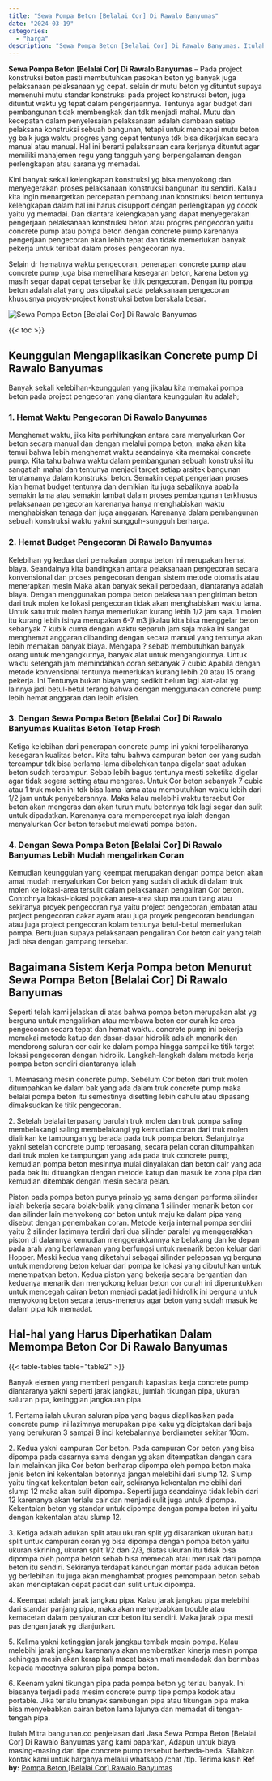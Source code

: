 ```yaml
---
title: "Sewa Pompa Beton [Belalai Cor] Di Rawalo Banyumas"
date: "2024-03-19"
categories: 
  - "harga"
description: "Sewa Pompa Beton [Belalai Cor] Di Rawalo Banyumas. Itulah Mitra bangunan.co penjelasan dari Jasa Sewa Pompa Beton [Belalai Cor] Di Rawalo Banyumas yang kam..."
---
```


**Sewa Pompa Beton \[Belalai Cor\] Di Rawalo Banyumas** – Pada project konstruksi beton pasti membutuhkan pasokan beton yg banyak juga pelaksanaan pelaksanaan yg cepat. selain dr mutu beton yg dituntut supaya memenuhi mutu standar konstruksi pada project konstruksi beton, juga dituntut waktu yg tepat dalam pengerjaannya. Tentunya agar budget dari pembangunan tidak membengkak dan tdk menjadi mahal. Mutu dan kecepatan dalam penyelesaian pelaksanaan adalah dambaan setiap pelaksana konstruksi sebuah bangunan, tetapi untuk mencapai mutu beton yg baik juga waktu progres yang cepat tentunya tdk bisa dikerjakan secara manual atau manual. Hal ini berarti pelaksanaan cara kerjanya dituntut agar memiliki manajemen regu yang tangguh yang berpengalaman dengan perlengkapan atau sarana yg memadai.

Kini banyak sekali kelengkapan konstruksi yg bisa menyokong dan menyegerakan proses pelaksanaan konstruksi bangunan itu sendiri. Kalau kita ingin menargetkan percepatan pembangunan konstruksi beton tentunya kelengkapan dalam hal ini harus disupport dengan perlengkapan yg cocok yaitu yg memadai. Dan diantara kelengkapan yang dapat menyegerakan pengerjaan pelaksanaan konstruksi beton atau progres pengecoran yaitu concrete pump atau pompa beton dengan concrete pump karenanya pengerjaan pengecoran akan lebih tepat dan tidak memerlukan banyak pekerja untuk terlibat dalam proses pengecoran nya.

Selain dr hematnya waktu pengecoran, penerapan concrete pump atau concrete pump juga bisa memelihara kesegaran beton, karena beton yg masih segar dapat cepat tersebar ke titik pengecoran. Dengan itu pompa beton adalah alat yang pas dipakai pada pelaksanaan pengecoran khususnya proyek-project konstruksi beton berskala besar.

![Sewa Pompa Beton [Belalai Cor] Di Rawalo Banyumas](/images/sewa-concrete-pump-19.png)

{{< toc >}}

## Keunggulan Mengaplikasikan Concrete pump Di Rawalo Banyumas

Banyak sekali kelebihan-keunggulan yang jikalau kita memakai pompa beton pada project pengecoran yang diantara keunggulan itu adalah;

### 1\. Hemat Waktu Pengecoran Di Rawalo Banyumas

Menghemat waktu, jika kita perhitungkan antara cara menyalurkan Cor beton secara manual dan dengan melalui pompa beton, maka akan kita temui bahwa lebih menghemat waktu seandainya kita memakai concrete pump. Kita tahu bahwa waktu dalam pembangunan sebuah konstruksi itu sangatlah mahal dan tentunya menjadi target setiap arsitek bangunan terutamanya dalam konstruksi beton. Semakin cepat pengerjaan proses kian hemat budget tentunya dan demikian itu juga sebaliknya apabila semakin lama atau semakin lambat dalam proses pembangunan terkhusus pelaksanaan pengecoran karenanya hanya menghabiskan waktu menghabiskan tenaga dan juga anggaran. Karenanya dalam pembangunan sebuah konstruksi waktu yakni sungguh-sungguh berharga.

### 2\. Hemat Budget Pengecoran Di Rawalo Banyumas

Kelebihan yg kedua dari pemakaian pompa beton ini merupakan hemat biaya. Seandainya kita bandingkan antara pelaksanaan pengecoran secara konvensional dan proses pengecoran dengan sistem metode otomatis atau menerapkan mesin Maka akan banyak sekali perbedaan, diantaranya adalah biaya. Dengan menggunakan pompa beton pelaksanaan pengiriman beton dari truk molen ke lokasi pengecoran tidak akan menghabiskan waktu lama. Untuk satu truk molen hanya memerlukan kurang lebih 1/2 jam saja. 1 molen itu kurang lebih isinya merupakan 6-7 m3 jikalau kita bisa menggelar beton sebanyak 7 kubik cuma dengan waktu separuh jam saja maka ini sangat menghemat anggaran dibanding dengan secara manual yang tentunya akan lebih memakan banyak biaya. Mengapa ? sebab membutuhkan banyak orang untuk mengangkutnya, banyak alat untuk mengangkutnya. Untuk waktu setengah jam memindahkan coran sebanyak 7 cubic Apabila dengan metode konvensional tentunya memerlukan kurang lebih 20 atau 15 orang pekerja. Ini Tentunya bukan biaya yang sedikit belum lagi alat-alat yg lainnya jadi betul-betul terang bahwa dengan menggunakan concrete pump lebih hemat anggaran dan lebih efisien.

### 3\. Dengan Sewa Pompa Beton \[Belalai Cor\] Di Rawalo Banyumas Kualitas Beton Tetap Fresh

Ketiga kelebihan dari penerapan concrete pump ini yakni terpeliharanya kesegaran kualitas beton. Kita tahu bahwa campuran beton cor yang sudah tercampur tdk bisa berlama-lama dibolehkan tanpa digelar saat adukan beton sudah tercampur. Sebab lebih bagus tentunya mesti seketika digelar agar tidak segera setting atau mengeras. Untuk Cor beton sebanyak 7 cubic atau 1 truk molen ini tdk bisa lama-lama atau membutuhkan waktu lebih dari 1/2 jam untuk penyebarannya. Maka kalau melebihi waktu tersebut Cor beton akan mengeras dan akan turun mutu betonnya tdk lagi segar dan sulit untuk dipadatkan. Karenanya cara mempercepat nya ialah dengan menyalurkan Cor beton tersebut melewati pompa beton.

### 4\. Dengan Sewa Pompa Beton \[Belalai Cor\] Di Rawalo Banyumas Lebih Mudah mengalirkan Coran

Kemudian keunggulan yang keempat merupakan dengan pompa beton akan amat mudah menyalurkan Cor beton yang sudah di aduk di dalam truk molen ke lokasi-area tersulit dalam pelaksanaan pengaliran Cor beton. Contohnya lokasi-lokasi pojokan area-area slup maupun tiang atau sekiranya proyek pengecoran nya yaitu project pengecoran jembatan atau project pengecoran cakar ayam atau juga proyek pengecoran bendungan atau juga project pengecoran kolam tentunya betul-betul memerlukan pompa. Bertujuan supaya pelaksanaan pengaliran Cor beton cair yang telah jadi bisa dengan gampang tersebar.

## Bagaimana Sistem Kerja Pompa beton Menurut Sewa Pompa Beton \[Belalai Cor\] Di Rawalo Banyumas

Seperti telah kami jelaskan di atas bahwa pompa beton merupakan alat yg berguna untuk mengalirkan atau membawa beton cor curah ke area pengecoran secara tepat dan hemat waktu. concrete pump ini bekerja memakai metode katup dan dasar-dasar hidrolik adalah menarik dan mendorong saluran cor cair ke dalam pompa hingga sampai ke titik target lokasi pengecoran dengan hidrolik. Langkah-langkah dalam metode kerja pompa beton sendiri diantaranya ialah

1\. Memasang mesin concrete pump. Sebelum Cor beton dari truk molen ditumpahkan ke dalam bak yang ada dalam truk concrete pump maka belalai pompa beton itu semestinya disetting lebih dahulu atau dipasang dimaksudkan ke titik pengecoran.

2\. Setelah belalai terpasang barulah truk molen dan truk pompa saling membelakangi saling membelakangi yg kemudian coran dari truk molen dialirkan ke tampungan yg berada pada truk pompa beton. Selanjutnya yakni setelah concrete pump terpasang, secara pelan coran ditumpahkan dari truk molen ke tampungan yang ada pada truk concrete pump, kemudian pompa beton mesinnya mulai dinyalakan dan beton cair yang ada pada bak itu dituangkan dengan metode katup dan masuk ke zona pipa dan kemudian ditembak dengan mesin secara pelan.

Piston pada pompa beton punya prinsip yg sama dengan performa silinder ialah bekerja secara bolak-balik yang dimana 1 silinder menarik beton cor dan silinder lain menyokong cor beton untuk maju ke dalam pipa yang disebut dengan penembakan coran. Metode kerja internal pompa sendiri yaitu 2 silinder lazimnya terdiri dari dua silinder paralel yg menggerakkan piston di dalamnya kemudian menggerakkannya ke belakang dan ke depan pada arah yang berlawanan yang berfungsi untuk menarik beton keluar dari Hopper. Meski kedua yang diketahui sebagai silinder pelepasan yg berguna untuk mendorong beton keluar dari pompa ke lokasi yang dibutuhkan untuk menempatkan beton. Kedua piston yang bekerja secara bergantian dan keduanya menarik dan menyokong keluar beton cor curah ini diperuntukkan untuk mencegah cairan beton menjadi padat jadi hidrolik ini berguna untuk menyokong beton secara terus-menerus agar beton yang sudah masuk ke dalam pipa tdk memadat.

## Hal-hal yang Harus Diperhatikan Dalam Memompa Beton Cor Di Rawalo Banyumas

{{< table-tables table="table2" >}}

Banyak elemen yang memberi pengaruh kapasitas kerja concrete pump diantaranya yakni seperti jarak jangkau, jumlah tikungan pipa, ukuran saluran pipa, ketinggian jangkauan pipa.

1\. Pertama ialah ukuran saluran pipa yang bagus diaplikasikan pada concrete pump ini lazimnya merupakan pipa kaku yg diciptakan dari baja yang berukuran 3 sampai 8 inci ketebalannya berdiameter sekitar 10cm.

2\. Kedua yakni campuran Cor beton. Pada campuran Cor beton yang bisa dipompa pada dasarnya sama dengan yg akan ditempatkan dengan cara lain melainkan jika Cor beton berharap dipompa oleh pompa beton maka jenis beton ini kekentalan betonnya jangan melebihi dari slump 12. Slump yaitu tingkat kekentalan beton cair, sekiranya kekentalan melebihi dari slump 12 maka akan sulit dipompa. Seperti juga seandainya tidak lebih dari 12 karenanya akan terlalu cair dan menjadi sulit juga untuk dipompa. Kekentalan beton yg standar untuk dipompa dengan pompa beton ini yaitu dengan kekentalan atau slump 12.

3\. Ketiga adalah adukan split atau ukuran split yg disarankan ukuran batu split untuk campuran coran yg bisa dipompa dengan pompa beton yaitu ukuran skrining, ukuran split 1/2 dan 2/3, diatas ukuran itu tidak bisa dipompa oleh pompa beton sebab bisa memecah atau merusak dari pompa beton itu sendiri. Sekiranya terdapat kandungan mortar pada adukan beton yg berlebihan itu juga akan menghambat progres pemompaan beton sebab akan menciptakan cepat padat dan sulit untuk dipompa.

4\. Keempat adalah jarak jangkau pipa. Kalau jarak jangkau pipa melebihi dari standar panjang pipa, maka akan menyebabkan trouble atau kemacetan dalam penyaluran cor beton itu sendiri. Maka jarak pipa mesti pas dengan jarak yg dianjurkan.

5\. Kelima yakni ketinggian jarak jangkau tembak mesin pompa. Kalau melebihi jarak jangkau karenanya akan memberatkan kinerja mesin pompa sehingga mesin akan kerap kali macet bakan mati mendadak dan berimbas kepada macetnya saluran pipa pompa beton.

6\. Keenam yakni tikungan pipa pada pompa beton yg terlau banyak. Ini biasanya terjadi pada mesim concrete pump tipe pompa kodok atau portable. Jika terlalu bnanyak sambungan pipa atau tikungan pipa maka bisa menyebabkan cairan beton lama lajunya dan memadat di tengah-tengah pipa.

Itulah Mitra bangunan.co penjelasan dari Jasa Sewa Pompa Beton \[Belalai Cor\] Di Rawalo Banyumas yang kami paparkan, Adapun untuk biaya masing-masing dari tipe concrete pump tersebut berbeda-beda. Silahkan kontak kami untuk harganya melalui whatsapp /chat /tlp. Terima kasih
**Ref by:** [Pompa Beton [Belalai Cor] Rawalo Banyumas](https://id.wikipedia.org/wiki/Pompa)

